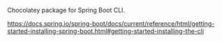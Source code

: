 ﻿Chocolatey package for Spring Boot CLI.

https://docs.spring.io/spring-boot/docs/current/reference/html/getting-started-installing-spring-boot.html#getting-started-installing-the-cli

